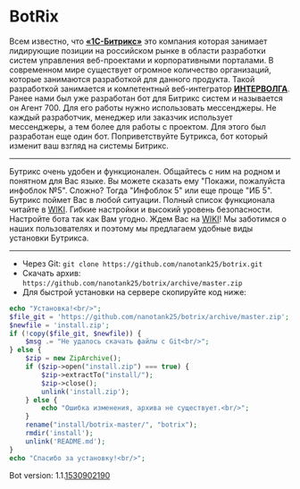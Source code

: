 # BotRix
Всем известно, что [**«1С-Битрикс»**](https://www.1c-bitrix.ru) это компания которая занимает лидирующие позиции 
на российском рынке в области разработки систем управления веб-проектами и 
корпоративными порталами. В современном мире существует огромное количество 
организаций, которые занимаются разработкой для данного продукта. 
Такой разработкой занимается и компетентный веб-интегратор [**ИНТЕРВОЛГА**](https://www.intervolga.ru). 
Ранее нами был уже разработан бот для Битрикс систем и называется он Агент 700. 
Для его работы нужно использовать мессенджеры. 
Не каждый разработчик, менеджер или заказчик использует мессенджеры, 
а тем более для работы с проектом. Для этого был разработан еще один бот. 
Поприветствуйте Бутрикса, бот который изменит ваш взгляд на системы Битрикс.
***
Бутрикс очень удобен и функционален. Общайтесь с ним на родном и понятном для 
Вас языке. Вы можете сказать ему "Покажи, пожалуйста инфоблок №5". 
Сложно? Тогда "Инфоблок 5" или еще проще "ИБ 5". Бутрикс поймет Вас в любой ситуации. 
Полный список функционала читайте в [WIKI](https://github.com/nanotank25/botrix/wiki).
Гибкие настройки и высокий уровень безопасности. 
Настройте бота так как Вам угодно. Ждем Вас на [WIKI](https://github.com/nanotank25/botrix/wiki)! 
Мы заботимся о наших пользователях и поэтому 
мы предлагаем удобные виды установки Бутрикса.
***
* Через Git: `git clone https://github.com/nanotank25/botrix.git`
* Скачать архив: `https://github.com/nanotank25/botrix/archive/master.zip`
* Для быстрой установки на сервере скопируйте код ниже:

```php
echo "Установка!<br/>";
$file_git = 'https://github.com/nanotank25/botrix/archive/master.zip';
$newfile = 'install.zip';
if (!copy($file_git, $newfile)) {
    $msg .= "Не удалось скачать файлы с Git<br/>";
} else {
    $zip = new ZipArchive();
    if ($zip->open("install.zip") === true) {
        $zip->extractTo("install/");
        $zip->close();
        unlink('install.zip');
    } else {
        echo "Ошибка изменения, архива не существует.<br/>";
    }
    rename("install/botrix-master/", "botrix");
    rmdir('install');
    unlink('README.md');
}
echo "Спасибо за установку!<br/>";
```


Bot version: 1.1.[1530902190](#version)
